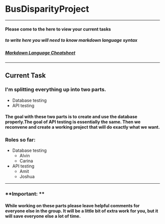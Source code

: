 # **BusDisparityProject**
---
#### Please come to the here to view your current tasks
##### to write here you will need to know markdown language syntax
##### [Markdown Language Cheatsheet](https://www.markdownguide.org/cheat-sheet/)
---
## Current Task
### I'm splitting everything up into two parts. 
- Database testing
- API testing

#### The goal with these two parts is to create and use the database properly.The goal of API testing is essentially the same. Then we reconvene and create a working project that will do exactly what we want.

### Roles so far:
- Database testing
  - Alvin
  - Carina
- API testing
  - Amit
  - Joshua
  
  
---
### **Important: ** 
#### While working on these parts please leave helpful comments for everyone else in the group. It will be a little bit of extra work for you, but it will save everyone else a lot of time.
